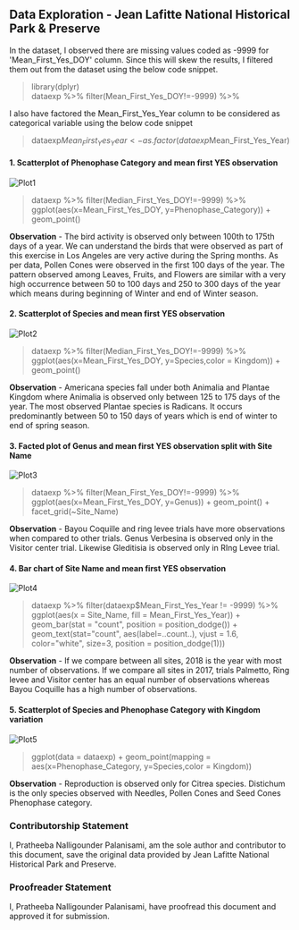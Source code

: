 ## Data Exploration - Jean Lafitte National Historical Park & Preserve

In the dataset, I observed there are missing values coded as -9999 for 'Mean_First_Yes_DOY' column. Since this will skew the results, I filtered them out from the dataset using the below code snippet.

> library(dplyr)  
dataexp %>% filter(Mean_First_Yes_DOY!=-9999) %>%

I also have factored the Mean_First_Yes_Year column to be considered as categorical variable using the below code snippet

> dataexp$Mean_First_Yes_Year <- as.factor(dataexp$Mean_First_Yes_Year)

#### 1. Scatterplot of Phenophase Category and mean first YES observation

![Plot1](https://github.com/pratheebapalanisami/Data-To-Decisons/blob/master/Data%20Exploration/Rplot_ScatterPlot_Phenophase_Category.png)

> dataexp %>% filter(Median_First_Yes_DOY!=-9999) %>% ggplot(aes(x=Mean_First_Yes_DOY, y=Phenophase_Category)) +
geom_point()

**Observation** - The bird activity is observed only between 100th to 175th days of a year. We can understand the birds that were observed as part of this exercise in Los Angeles are very active during the Spring months.
As per data, Pollen Cones were observed in the first 100 days of the year.
The pattern observed among Leaves, Fruits, and Flowers are similar with a very high occurrence between 50 to 100 days and 250 to 300 days of the year which means during beginning of Winter and end of Winter season.

#### 2. Scatterplot of Species and mean first YES observation

![Plot2](https://github.com/pratheebapalanisami/Data-To-Decisons/blob/master/Data%20Exploration/Rplot_ScatterPlot_Species_Kingdom.png)

> dataexp %>% filter(Median_First_Yes_DOY!=-9999) %>% ggplot(aes(x=Mean_First_Yes_DOY, y=Species,color = Kingdom)) +
geom_point()

**Observation** - Americana species fall under both Animalia and Plantae Kingdom where Animalia is observed only between 125 to 175 days of the year. The most observed Plantae species is Radicans. It occurs predominantly between 50 to 150 days of years which is end of winter to end of spring season.

#### 3. Facted plot of Genus and mean first YES observation split with Site Name

![Plot3](https://github.com/pratheebapalanisami/Data-To-Decisons/blob/master/Data%20Exploration/Rplot_Facted%20Plot.png)

> dataexp %>% filter(Mean_First_Yes_DOY!=-9999) %>% ggplot(aes(x=Mean_First_Yes_DOY, y=Genus)) +
geom_point() +
facet_grid(~Site_Name)

**Observation** - Bayou Coquille and ring levee trials have more observations when compared to other trials.
Genus Verbesina is observed only in the Visitor center trial. Likewise Gleditisia is observed only in RIng Levee trial.

#### 4. Bar chart of Site Name and mean first YES observation 

![Plot4](https://github.com/pratheebapalanisami/Data-To-Decisons/blob/master/Data%20Exploration/Rplot_BarChart.png)

> dataexp %>% filter(dataexp$Mean_First_Yes_Year != -9999) %>% ggplot(aes(x = Site_Name, fill = Mean_First_Yes_Year)) +
geom_bar(stat = "count", position = position_dodge()) +
geom_text(stat="count", aes(label=..count..), vjust = 1.6, color="white", size=3, position = position_dodge(1)))

**Observation** - If we compare between all sites, 2018 is the year with most number of observations.
If we compare all sites in 2017, trials Palmetto, Ring levee and Visitor center has an equal number of observations whereas Bayou Coquille has a high number of observations.

#### 5. Scatterplot of Species and Phenophase Category with Kingdom variation

![Plot5](https://github.com/pratheebapalanisami/Data-To-Decisons/blob/master/Data%20Exploration/Rplot_ScatterPlot_Kingdom.png)

> ggplot(data = dataexp) +
geom_point(mapping = aes(x=Phenophase_Category, y=Species,color = Kingdom))

**Observation** - Reproduction is observed only for Citrea species. Distichum is the only species observed with Needles, Pollen Cones and Seed Cones Phenophase category.

### Contributorship Statement

I, Pratheeba Nalligounder Palanisami, am the sole author and contributor to this document, save the original data provided by Jean Lafitte National Historical Park and Preserve.

### Proofreader Statement

I, Pratheeba Nalligounder Palanisami, have proofread this document and approved it for submission.









